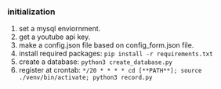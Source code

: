 ### initialization
1. set a mysql enviornment.
2. get a youtube api key.
3. make a config.json file based on config_form.json file.
4. install required packages: ```pip install -r requirements.txt```
5. create a database: ```python3 create_database.py```
6. register at crontab: ```*/20 * * * * cd [**PATH**]; source ./venv/bin/activate; python3 record.py```